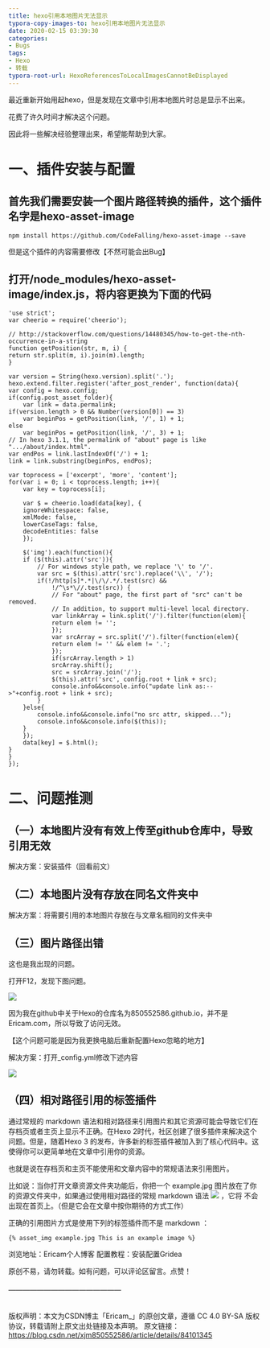 ```yaml
---
title: hexo引用本地图片无法显示
typora-copy-images-to: hexo引用本地图片无法显示
date: 2020-02-15 03:39:30
categories:
- Bugs
tags:
- Hexo
- 转载
typora-root-url: HexoReferencesToLocalImagesCannotBeDisplayed
---
```


最近重新开始用起hexo，但是发现在文章中引用本地图片时总是显示不出来。



花费了许久时间才解决这个问题。

因此将一些解决经验整理出来，希望能帮助到大家。

# 一、插件安装与配置

## 首先我们需要安装一个图片路径转换的插件，这个插件名字是hexo-asset-image

```
npm install https://github.com/CodeFalling/hexo-asset-image --save
```


但是这个插件的内容需要修改【不然可能会出Bug】

## 打开/node_modules/hexo-asset-image/index.js，将内容更换为下面的代码

```
'use strict';
var cheerio = require('cheerio');

// http://stackoverflow.com/questions/14480345/how-to-get-the-nth-occurrence-in-a-string
function getPosition(str, m, i) {
return str.split(m, i).join(m).length;
}

var version = String(hexo.version).split('.');
hexo.extend.filter.register('after_post_render', function(data){
var config = hexo.config;
if(config.post_asset_folder){
    var link = data.permalink;
if(version.length > 0 && Number(version[0]) == 3)
    var beginPos = getPosition(link, '/', 1) + 1;
else
    var beginPos = getPosition(link, '/', 3) + 1;
// In hexo 3.1.1, the permalink of "about" page is like ".../about/index.html".
var endPos = link.lastIndexOf('/') + 1;
link = link.substring(beginPos, endPos);

var toprocess = ['excerpt', 'more', 'content'];
for(var i = 0; i < toprocess.length; i++){
    var key = toprocess[i];

    var $ = cheerio.load(data[key], {
    ignoreWhitespace: false,
    xmlMode: false,
    lowerCaseTags: false,
    decodeEntities: false
    });

    $('img').each(function(){
    if ($(this).attr('src')){
        // For windows style path, we replace '\' to '/'.
        var src = $(this).attr('src').replace('\\', '/');
        if(!/http[s]*.*|\/\/.*/.test(src) &&
            !/^\s*\//.test(src)) {
            // For "about" page, the first part of "src" can't be removed.
            // In addition, to support multi-level local directory.
            var linkArray = link.split('/').filter(function(elem){
            return elem != '';
            });
            var srcArray = src.split('/').filter(function(elem){
            return elem != '' && elem != '.';
            });
            if(srcArray.length > 1)
            srcArray.shift();
            src = srcArray.join('/');
            $(this).attr('src', config.root + link + src);
            console.info&&console.info("update link as:-->"+config.root + link + src);
        }
    }else{
        console.info&&console.info("no src attr, skipped...");
        console.info&&console.info($(this));
    }
    });
    data[key] = $.html();
}
}
});
```

# 二、问题推测

## （一）本地图片没有有效上传至github仓库中，导致引用无效

解决方案：安装插件（回看前文）

## （二）本地图片没有存放在同名文件夹中

解决方案：将需要引用的本地图片存放在与文章名相同的文件夹中

## （三）图片路径出错

这也是我出现的问题。

打开F12，发现下图问题。

![](20181115112933605.png)

因为我在github中关于Hexo的仓库名为850552586.github.io，并不是Ericam.com，所以导致了访问无效。

【这个问题可能是因为我更换电脑后重新配置Hexo忽略的地方】

解决方案：打开_config.yml修改下述内容

![](20181115112941162.png)

## （四）相对路径引用的标签插件

通过常规的 markdown 语法和相对路径来引用图片和其它资源可能会导致它们在存档页或者主页上显示不正确。在Hexo 2时代，社区创建了很多插件来解决这个问题。但是，随着Hexo 3 的发布，许多新的标签插件被加入到了核心代码中。这使得你可以更简单地在文章中引用你的资源。

也就是说在存档页和主页不能使用和文章内容中的常规语法来引用图片。

比如说：当你打开文章资源文件夹功能后，你把一个 example.jpg 图片放在了你的资源文件夹中，如果通过使用相对路径的常规 markdown 语法 ![](/example.jpg) ，它将 不会 出现在首页上。（但是它会在文章中按你期待的方式工作）

正确的引用图片方式是使用下列的标签插件而不是 markdown ：

```
{% asset_img example.jpg This is an example image %}
```

浏览地址：Ericam个人博客
配置教程：安装配置Gridea

原创不易，请勿转载。如有问题，可以评论区留言。点赞！

###### ————————————————

版权声明：本文为CSDN博主「Ericam_」的原创文章，遵循 CC 4.0 BY-SA 版权协议，转载请附上原文出处链接及本声明。
原文链接：https://blog.csdn.net/xjm850552586/article/details/84101345